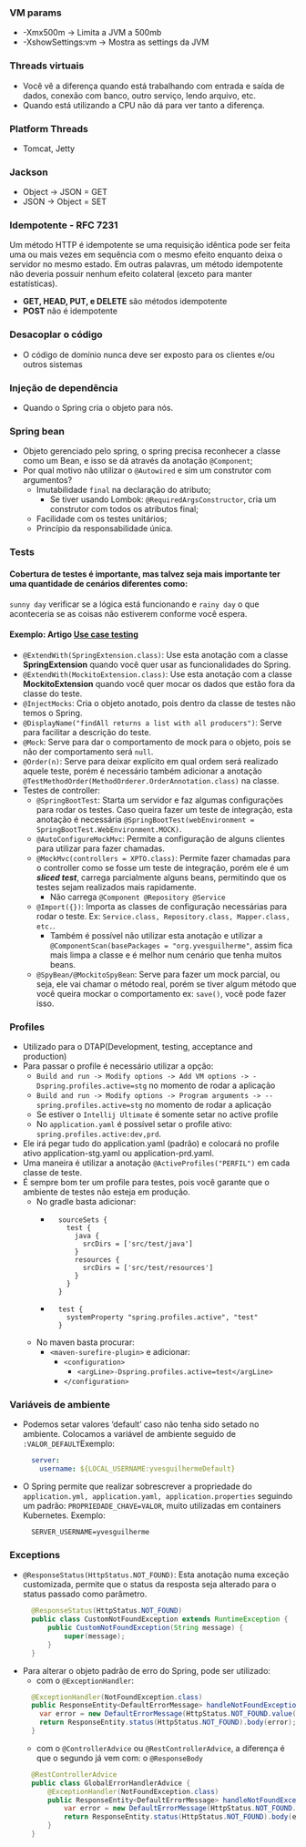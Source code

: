 ### VM params

- -Xmx500m -> Limita a JVM a 500mb
- -XshowSettings:vm -> Mostra as settings da JVM

### Threads virtuais

- Você vê a diferença quando está trabalhando com entrada e saída de dados, conexão com banco, outro serviço, lendo
  arquivo, etc.
- Quando está utilizando a CPU não dá para ver tanto a diferença.

### Platform Threads

- Tomcat, Jetty

### Jackson

- Object -> JSON = GET
- JSON -> Object = SET

### Idempotente - RFC 7231

Um método HTTP é idempotente se uma requisição idêntica pode ser feita uma ou mais vezes em sequência com o mesmo efeito
enquanto deixa o servidor no mesmo estado. Em outras palavras, um método idempotente não deveria possuir nenhum efeito
colateral (exceto para manter estatísticas).

- **GET, HEAD, PUT, e DELETE** são métodos idempotente
- **POST** não é idempotente

### Desacoplar o código

- O código de domínio nunca deve ser exposto para os clientes e/ou outros sistemas

### Injeção de dependência

- Quando o Spring cria o objeto para nós.

### Spring bean

- Objeto gerenciado pelo spring, o spring precisa reconhecer a classe como um Bean, e isso se dá através da anotação
  ```@Component```;
- Por qual motivo não utilizar o ```@Autowired``` e sim um construtor com argumentos?
    - Imutabilidade ```final``` na declaração do atributo;
        - Se tiver usando Lombok: ```@RequiredArgsConstructor```, cria um construtor com todos os atributos final;
    - Facilidade com os testes unitários;
    - Princípio da responsabilidade única.

### Tests

#### Cobertura de testes é importante, mas talvez seja mais importante ter uma quantidade de cenários diferentes como:

```sunny day``` verificar se a lógica está funcionando e
```rainy day``` o que aconteceria se as coisas não estiverem conforme você espera.

#### Exemplo: Artigo [Use case testing](https://www.softwaretestinghelp.com/use-case-testing/)

* ```@ExtendWith(SpringExtension.class)```: Use esta anotação com a classe **SpringExtension** quando você quer usar as
  funcionalidades do Spring.
* ```@ExtendWith(MockitoExtension.class)```: Use esta anotação com a classe **MockitoExtension** quando você quer mocar
  os dados que estão fora da classe do teste.
* ```@InjectMocks```: Cria o objeto anotado, pois dentro da classe de testes não temos o Spring.
* ```@DisplayName("findAll returns a list with all producers")```: Serve para facilitar a descrição do teste.
* ```@Mock```: Serve para dar o comportamento de mock para o objeto, pois se não der comportamento será ```null```.
* ```@Order(n)```: Serve para deixar explícito em qual ordem será realizado aquele teste, porém é necessário também
  adicionar a anotação ```@TestMethodOrder(MethodOrderer.OrderAnnotation.class)``` na classe.
* Testes de controller:
    * ```@SpringBootTest```: Starta um servidor e faz algumas configurações para rodar os testes. Caso queira fazer um
      teste de integração, esta anotação é necessária
      ```@SpringBootTest(webEnvironment = SpringBootTest.WebEnvironment.MOCK)```.
    * ```@AutoConfigureMockMvc```: Permite a configuração de alguns clientes para utilizar para fazer chamadas.
    * ```@MockMvc(controllers = XPTO.class)```: Permite fazer chamadas para o controller como se fosse um teste de
      integração, porém ele é um **_sliced test_**, carrega parcialmente alguns beans, permitindo que os testes sejam
      realizados mais rapidamente.
        * Não carrega ```@Component @Repository @Service```
    * ```@Import({})```: Importa as classes de configuração necessárias para rodar o teste. Ex:
      ```Service.class, Repository.class, Mapper.class, etc.```.
        * Também é possível não utilizar esta anotação e utilizar a
          ```@ComponentScan(basePackages = "org.yvesguilherme"```, assim fica mais limpa a classe e é melhor num cenário
          que tenha muitos beans.
    * ```@SpyBean/@MockitoSpyBean```: Serve para fazer um mock parcial, ou seja, ele vai chamar o método real, porém se
      tiver algum método que você queira mockar o comportamento ex: ```save()```, você pode fazer isso.

### Profiles

- Utilizado para o DTAP(Development, testing, acceptance and production)
- Para passar o profile é necessário utilizar a opção:
    - ```Build and run -> Modify options -> Add VM options -> -Dspring.profiles.active=stg``` no momento de rodar a
      aplicação
    - ```Build and run -> Modify options -> Program arguments -> --spring.profiles.active=stg``` no momento de rodar a
      aplicação
    - Se estiver o ```Intellij Ultimate``` é somente setar no active profile
    - No ```application.yaml``` é possível setar o profile ativo: ```spring.profiles.active:dev,prd```.
- Ele irá pegar tudo do application.yaml (padrão) e colocará no profile ativo application-stg.yaml ou
  application-prd.yaml.
- Uma maneira é utilizar a anotação ```@ActiveProfiles("PERFIL")``` em cada classe de teste.
- É sempre bom ter um profile para testes, pois você garante que o ambiente de testes não esteja em produção.
  - No gradle basta adicionar:
    - ```shell
        sourceSets {
          test {
            java {
              srcDirs = ['src/test/java']
            }
            resources {
              srcDirs = ['src/test/resources']
            }
          }
        }
      ```
    - ```shell
        test { 
          systemProperty "spring.profiles.active", "test" 
        }
      ``` 
  - No maven basta procurar:
    - ```<maven-surefire-plugin>``` e adicionar:
      - ```<configuration>```
        - ```<argLine>-Dspring.profiles.active=test</argLine>```
      - ```</configuration>```

### Variáveis de ambiente

- Podemos setar valores ‘default’ caso não tenha sido setado no ambiente. Colocamos a variável de ambiente seguido de
  ```:VALOR_DEFAULT```Exemplo:
    ```yaml
      server:
        username: ${LOCAL_USERNAME:yvesguilhermeDefault}
    ```
- O Spring permite que realizar sobrescrever a propriedade do
  ```application.yml, application.yaml, application.properties``` seguindo um padrão: ```PROPRIEDADE_CHAVE=VALOR```,
  muito utilizadas em containers Kubernetes. Exemplo:
    ```shell
      SERVER_USERNAME=yvesguilherme
    ```

### Exceptions

- ```@ResponseStatus(HttpStatus.NOT_FOUND)```: Esta anotação numa exceção customizada, permite que o status da resposta
  seja alterado para o status passado como parâmetro.
  ```java
    @ResponseStatus(HttpStatus.NOT_FOUND)
    public class CustomNotFoundException extends RuntimeException {
        public CustomNotFoundException(String message) {
            super(message);
        }
    }
    ``` 
- Para alterar o objeto padrão de erro do Spring, pode ser utilizado:
  - com o ```@ExceptionHandler```: 
  ```java
    @ExceptionHandler(NotFoundException.class)
    public ResponseEntity<DefaultErrorMessage> handleNotFoundException(NotFoundException e) {
      var error = new DefaultErrorMessage(HttpStatus.NOT_FOUND.value(), e.getReason());
      return ResponseEntity.status(HttpStatus.NOT_FOUND).body(error);
    }
  ```
  - com o ```@ControllerAdvice``` ou ```@RestControllerAdvice```, a diferença é que o segundo já vem com: o ```@ResponseBody```
  ```java
    @RestControllerAdvice
    public class GlobalErrorHandlerAdvice {
        @ExceptionHandler(NotFoundException.class)
        public ResponseEntity<DefaultErrorMessage> handleNotFoundException(NotFoundException e) {
            var error = new DefaultErrorMessage(HttpStatus.NOT_FOUND.value(), e.getReason());
            return ResponseEntity.status(HttpStatus.NOT_FOUND).body(error);
        }
    }
  ```